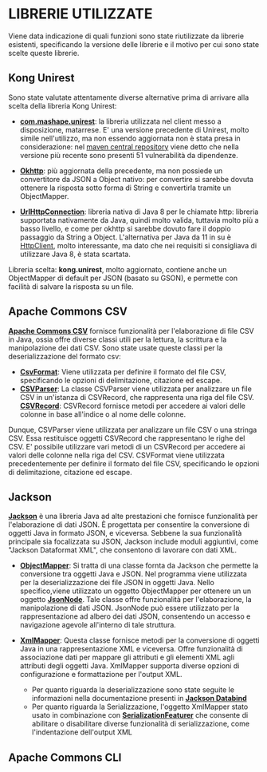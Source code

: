 # LIBRERIE UTILIZZATE
Viene data indicazione di quali funzioni sono state riutilizzate da librerie esistenti,
specificando la versione delle librerie e il motivo per cui sono state scelte queste librerie.

## Kong Unirest
Sono state valutate attentamente diverse alternative prima di arrivare alla scelta della libreria
Kong Unirest:

- [**com.mashape.unirest**](https://javadoc.io/doc/com.mashape.unirest/unirest-java/latest/index.html): la libreria utilizzata nel client messo a disposizione, matarrese.
  E' una versione precedente di Unirest, molto simile nell'utilizzo, ma non essendo aggiornata non è stata
  presa in considerazione: nel [maven central repository](https://mvnrepository.com/artifact/com.mashape.unirest/unirest-java/1.4.9)
  viene detto che nella versione più recente sono presenti 51 vulnerabilità da dipendenze.

- [**Okhttp**](https://square.github.io/okhttp/): più aggiornata della precedente, ma non possiede 
  un convertitore da JSON a Object nativo: per convertire si sarebbe dovuta ottenere la risposta sotto forma
  di String e convertirla tramite un ObjectMapper.

- [**UrlHttpConnection**](https://docs.oracle.com/javase/8/docs/api/java/net/HttpURLConnection.html): 
  libreria nativa di Java 8 per le chiamate http: libreria supportata nativamente da Java, quindi molto valida,
  tuttavia molto più a basso livello, e come per okhttp si sarebbe dovuto fare il doppio passaggio da String a Object.
  L'alternativa per Java da 11 in su è [HttpClient](https://docs.oracle.com/en/java/javase/11/docs/api/java.net.http/java/net/http/HttpClient.html),
  molto interessante, ma dato che nei requisiti si consigliava di utilizzare Java 8, è stata scartata.

Libreria scelta: **kong.unirest**, molto aggiornato, contiene anche un ObjectMapper di default per JSON (basato su GSON),
e permette con facilità di salvare la risposta su un file.

## Apache Commons CSV
[**Apache Commons CSV**](https://commons.apache.org/proper/commons-csv/apidocs/index.html) fornisce funzionalità per l'elaborazione di file CSV in Java, ossia
offre diverse classi utili per la lettura, la scrittura e la manipolazione dei dati CSV. Sono state usate queste classi per
la deserializzazione del formato csv:

- [**CsvFormat**](https://commons.apache.org/proper/commons-csv/apidocs/index.html):
  Viene utilizzata per definire il formato del file CSV, specificando le opzioni di delimitazione, citazione ed escape.
- [**CSVParser**](https://commons.apache.org/proper/commons-csv/apidocs/index.html):
  La classe CSVParser viene utilizzata per analizzare un file CSV in un'istanza di CSVRecord, che rappresenta una riga del file CSV.
  [**CSVRecord**](https://commons.apache.org/proper/commons-csv/apidocs/index.html):
  CSVRecord fornisce metodi per accedere ai valori delle colonne in base all'indice o al nome delle colonne.

Dunque, CSVParser viene utilizzata per analizzare un file CSV o una stringa CSV. Essa restituisce oggetti CSVRecord che rappresentano le righe del CSV.
E' possibile utilizzare vari metodi di un CSVRecord per accedere ai valori delle colonne nella riga del CSV.
CSVFormat viene utilizzata precedentemente per definire il formato del file CSV, specificando le opzioni di delimitazione, citazione ed escape.

## Jackson

[**Jackson**](https://fasterxml.github.io/jackson-databind/javadoc/2.12/) è una libreria Java ad alte prestazioni che fornisce funzionalità per l'elaborazione di dati JSON.
È progettata per consentire la conversione di oggetti Java in formato JSON, e viceversa. Sebbene la sua funzionalità principale 
sia focalizzata su JSON, Jackson include moduli aggiuntivi, come "Jackson Dataformat XML", che consentono di lavorare con dati XML.

- [**ObjectMapper**](https://fasterxml.github.io/jackson-databind/javadoc/2.13/com/fasterxml/jackson/databind/ObjectMapper.html):
  Si tratta di una classe fornta da Jackson che permette la conversione tra oggetti Java e JSON. Nel programma viene utilizzata per la deserializzazione dei file JSON in oggetti Java. 
  Nello specifico,viene utilizzato un oggetto ObjectMapper per ottenere un un oggetto  [**JsonNode**](https://fasterxml.github.io/jackson-databind/javadoc/2.12/com/fasterxml/jackson/databind/JsonNode.html).
  Tale classe offre funzionalità per l'elaborazione, la manipolazione di dati JSON. 
  JsonNode può essere utilizzato per la rappresentazione ad albero dei dati JSON, consentendo un accesso e navigazione agevole all'interno di tale struttura.

- [**XmlMapper**](https://fasterxml.github.io/jackson-dataformat-xml/javadoc/2.13/com/fasterxml/jackson/dataformat/xml/XmlMapper.html): 
  Questa classe fornisce metodi per la conversione di oggetti Java in una rappresentazione XML e viceversa. 
  Offre funzionalità di associazione dati per mappare gli attributi e gli elementi XML agli attributi degli oggetti Java. 
  XmlMapper supporta diverse opzioni di configurazione e formattazione per l'output XML. 
  - Per quanto riguarda la deserializzazione sono state seguite le informazioni nella documentazione presenti in [**Jackson Databind**](https://github.com/FasterXML/jackson-databind)
  - Per quanto riguarda la Serializzazione, l'oggetto XmlMapper stato usato in combinazione con 
   [**SerializationFeaturer**](https://fasterxml.github.io/jackson-databind/javadoc/2.13/com/fasterxml/jackson/databind/SerializationFeature.html) 
    che consente di abilitare o disabilitare diverse funzionalità di serializzazione, come l'indentazione dell'output XML



## Apache Commons CLI
